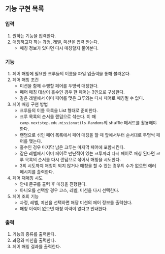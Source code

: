 ## 기능 구현 목록

### 입력

1. 원하는 기능을 입력한다.
2. 매칭하고자 하는 과정, 레벨, 미션을 입력 받는다.
    - 매칭 정보가 있다면 다시 매칭할지 물어본다.

### 기능

1. 페어 매칭에 필요한 크루들의 이름을 파일 입출력을 통해 불러온다.
2. 페어 매칭 조건
    - 미션을 함께 수행할 페어를 두명씩 매칭한다.
    - 페어 매칭 대상이 홀수인 경우 한 페어는 3인으로 구성한다.
    - 같은 레벨에서 이미 페어를 맺은 크루와는 다시 페어로 매칭될 수 없다.
3. 페어 매칭 구현 방법
    - 크루들의 이름 목록을 List<String> 형태로 준비한다.
    - 크루 목록의 순서를 랜덤으로 섞는다. 이 때 `camp.nextstep.edu.missionutils.Randoms`의 shuffle 메서드를 활용해야 한다.
    - 랜덤으로 섞인 페어 목록에서 페어 매칭을 할 때 앞에서부터 순서대로 두명씩 페어를 맺는다.
    - 홀수인 경우 마지막 남은 크루는 마지막 페어에 포함시킨다.
    - 같은 레벨에서 이미 페어로 만난적이 있는 크루끼리 다시 페어로 매칭 된다면 크루 목록의 순서를 다시 랜덤으로 섞어서 매칭을 시도한다.
    - 3회 시도까지 매칭이 되지 않거나 매칭을 할 수 있는 경우의 수가 없으면 에러 메시지를 출력한다.
4. 페어 재매칭 시도
    - 안내 문구를 출력 후 매칭을 진행한다.
    - 아니오를 선택할 경우 코스, 레벨, 미션을 다시 선택한다.
5. 페어 조회 기능
    - 과정, 레벨, 미션을 선택하면 해당 미션의 페어 정보를 출력한다.
    - 매칭 이력이 없으면 매칭 이력이 없다고 안내한다.

### 출력

1. 기능의 종류를 출력한다.
2. 과정와 미션을 출력한다.
3. 페어 매칭 결과를 출력한다.